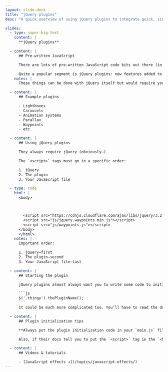 ```yaml
---
layout: slide-deck
title: "jQuery plugins"
desc: "A quick overview of using jQuery plugins to integrate quick, simple, already built functionality into your website."

slides:
  - type: super-big-text
    content: |
      **jQuery plugins**

  - content: |
      ## Pre-written JavaScript

      There are lots of pre-written JavaScript code bits out there (in the nebulous web)

      Quite a popular segment is jQuery plugins: new features added to jQuery
    notes: |
      These things can be done with jQuery itself but would require you to write a bunch of code—so someone has already written the code

  - content: |
      ## Example plugins

      - Lightboxes
      - Carousels
      - Animation systems
      - Parallax
      - Waypoints
      - etc.

  - content: |
      ## Using jQuery plugins

      They always require jQuery (obviously…)

      The `<script>` tags must go in a specific order:

      1. jQuery
      2. The plugin
      3. Your JavaScript file

  - type: code
    html: |
      <body>



        <script src="https://cdnjs.cloudflare.com/ajax/libs/jquery/3.2.1/jquery.min.js"></script>
        <script src="js/jquery.waypoints.min.js"></script>
        <script src="js/waypoints.js"></script>
      </body>
      </html>
    notes: |
      Important order:

      1. jQuery—first
      2. The plugin—second
      3. Your JavaScript file—last

  - content: |
      ## Starting the plugin

      jQuery plugins almost always want you to write some code to initialize the plugin. It’s usually in a form similar to this:

      ```js
      $('.thingy').thePluginName();
      ```
      It could be much more complicated too. You’ll have to read the documentation, they’re all different.

  - content: |
      ## Plugin initialization tips

      **Always put the plugin initialization code in your `main.js` file—I don’t care where their documentation tells you to put it!**

      Also, if their docs tell you to put the `<script>` tag in the `<head>` of your HTML—**they’re plain wrong.** `<script>` tags always go at the bottom right above the closing `</body>` tag.

  - content: |
      ## Videos & tutorials

      - [JavaScript effects ➔](/topics/javascript-effects/)
---
```

